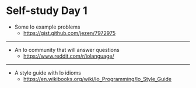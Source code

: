 # Self-study Day 1

* Some Io example problems
  - https://gist.github.com/jezen/7972975

---

* An Io community that will answer questions
  - https://www.reddit.com/r/iolanguage/

---

* A style guide with Io idioms
  - https://en.wikibooks.org/wiki/Io_Programming/Io_Style_Guide
